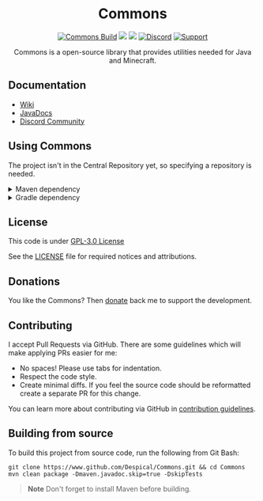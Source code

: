 <h1 align="center">Commons</h1>

<div align="center">

[![Commons Build](https://github.com/Despical/Commons/actions/workflows/build-commons.yml/badge.svg)](https://github.com/Despical/Commons/actions/workflows/build-commons.yml)
[![](https://jitpack.io/v/Despical/Commons.svg)](https://jitpack.io/#Despical/Commons)
[![](https://img.shields.io/badge/Javadocs-latest-lime.svg)](https://javadoc.jitpack.io/com/github/Despical/Commons/latest/javadoc/index.html)
[![Discord](https://img.shields.io/discord/719922452259668000.svg?color=lime&label=Discord)](https://discord.gg/rVkaGmyszE)
[![Support](https://img.shields.io/badge/Patreon-Support-lime.svg?logo=Patreon)](https://www.patreon.com/despical)

Commons is a open-source library that provides utilities needed for Java and Minecraft.

</div>

## Documentation
- [Wiki](https://github.com/Despical/Commons/wiki)
- [JavaDocs](https://javadoc.jitpack.io/com/github/Despical/Commons/latest/javadoc/index.html)
- [Discord Community](https://www.discord.gg/rVkaGmyszE)

## Using Commons
The project isn't in the Central Repository yet, so specifying a repository is needed.<br>

<details>
<summary>Maven dependency</summary>

```xml
<repository>
    <id>jitpack.io</id>
    <url>https://jitpack.io</url>
</repository>
```
```xml
<dependency>
    <groupId>com.github.Despical</groupId>
    <artifactId>Commons</artifactId>
    <version>1.6.2</version>
    <scope>compile</scope>
</dependency>
```

</details>

<details>
<summary>Gradle dependency</summary>

```
repositories {
    maven { url 'https://jitpack.io' }
}
```
```
dependencies {
    compileOnly group: "com.github.Despical", name: "Commons", version: "1.6.2";
}
```

</details>

## License
This code is under [GPL-3.0 License](http://www.gnu.org/licenses/gpl-3.0.html)

See the [LICENSE](https://github.com/Despical/Commons/blob/master/LICENSE) file for required notices and attributions.

## Donations
You like the Commons? Then [donate](https://www.patreon.com/despical) back me to support the development.

## Contributing

I accept Pull Requests via GitHub. There are some guidelines which will make applying PRs easier for me:
+ No spaces! Please use tabs for indentation.
+ Respect the code style.
+ Create minimal diffs. If you feel the source code should be reformatted create a separate PR for this change.

You can learn more about contributing via GitHub in [contribution guidelines](https://github.com/Despical/Commons/blob/master/CONTRIBUTING.md).

## Building from source
To build this project from source code, run the following from Git Bash:
```
git clone https://www.github.com/Despical/Commons.git && cd Commons
mvn clean package -Dmaven.javadoc.skip=true -DskipTests
```

> **Note** Don't forget to install Maven before building.
